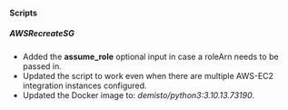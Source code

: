 
#### Scripts

##### AWSRecreateSG

- Added the **assume_role** optional input in case a roleArn needs to be passed in.
- Updated the script to work even when there are multiple AWS-EC2 integration instances configured.
- Updated the Docker image to: *demisto/python3:3.10.13.73190*.
